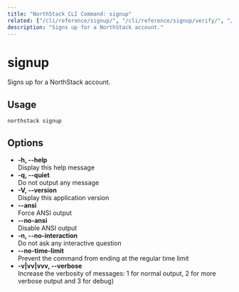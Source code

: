 ```yaml
---
title: "NorthStack CLI Command: signup"
related: ["/cli/reference/signup/", "/cli/reference/signup/verify/", "/cli/reference/signup/reverify/"]
description: "Signs up for a NorthStack account."
---
```


# signup

Signs up for a NorthStack account.

## Usage
`northstack signup`

## Options
* **-h, --help**  
  Display this help message
* **-q, --quiet**  
  Do not output any message
* **-V, --version**  
  Display this application version
* **--ansi**  
  Force ANSI output
* **--no-ansi**  
  Disable ANSI output
* **-n, --no-interaction**  
  Do not ask any interactive question
* **--no-time-limit**  
  Prevent the command from ending at the regular time limit
* **-v|vv|vvv, --verbose**  
  Increase the verbosity of messages: 1 for normal output, 2 for more verbose output and 3 for debug)
